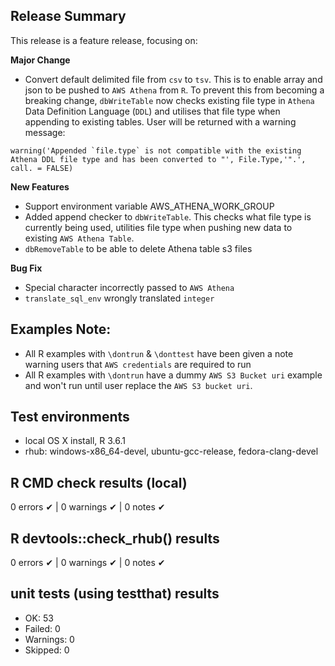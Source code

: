 ## Release Summary
This release is a feature release, focusing on:

**Major Change**
* Convert default delimited file from `csv` to `tsv`. This is to enable array and json to be pushed to `AWS Athena` from `R`. To prevent this from becoming a breaking change, `dbWriteTable` now checks existing file type in `Athena` Data Definition Language (`DDL`) and utilises that file type when appending to existing tables. User will be returned with a warning message:

```
warning('Appended `file.type` is not compatible with the existing Athena DDL file type and has been converted to "', File.Type,'".', call. = FALSE)
```

**New Features**
*  Support environment variable AWS_ATHENA_WORK_GROUP
* Added append checker to `dbWriteTable`. This checks what file type is currently being used, utilities file type when pushing new data to existing `AWS Athena Table`.
* `dbRemoveTable` to be able to delete Athena table s3 files

**Bug Fix**
* Special character incorrectly passed to `AWS Athena`
* `translate_sql_env` wrongly translated `integer`

## Examples Note:
* All R examples with `\dontrun` & `\donttest` have been given a note warning users that `AWS credentials` are required to run
* All R examples with `\dontrun` have a dummy `AWS S3 Bucket uri` example and won't run until user replace the `AWS S3 bucket uri`.

## Test environments
* local OS X install, R 3.6.1
* rhub: windows-x86_64-devel, ubuntu-gcc-release, fedora-clang-devel

## R CMD check results (local)
0 errors ✔ | 0 warnings ✔ | 0 notes ✔

## R devtools::check_rhub() results
0 errors ✔ | 0 warnings ✔ | 0 notes ✔

## unit tests (using testthat) results
* OK:       53
* Failed:   0
* Warnings: 0
* Skipped:  0